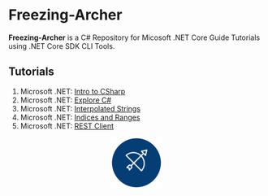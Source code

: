 # Freezing-Archer

**Freezing-Archer** is a C# Repository for Micosoft .NET Core Guide Tutorials using .NET Core SDK CLI Tools. 

## Tutorials

1. Microsoft .NET: [Intro to CSharp](https://docs.microsoft.com/en-us/dotnet/csharp/tutorials/intro-to-csharp/)
2. Microsoft .NET: [Explore C#](https://docs.microsoft.com/en-us/dotnet/csharp/tutorials/exploration/csharp-6/)
3. Microsoft .NET: [Interpolated Strings](https://docs.microsoft.com/en-us/dotnet/csharp/tutorials/exploration/interpolated-strings)
4. Microsoft .NET: [Indices and Ranges](https://docs.microsoft.com/en-us/dotnet/csharp/tutorials/ranges-indexes)
5. Microsoft .NET: [REST Client](https://docs.microsoft.com/en-us/dotnet/csharp/tutorials/console-webapiclient)

<p align="middle">
  <img width="100" height="100" src=logo.png>
</p>
